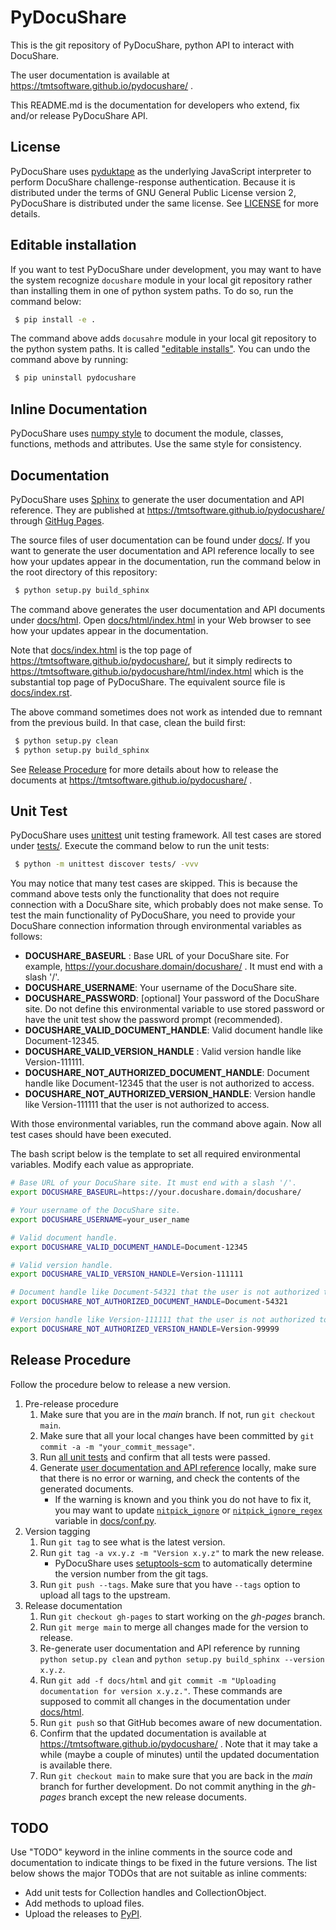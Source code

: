 # PyDocuShare

This is the git repository of PyDocuShare, python API to interact with DocuShare.

The user documentation is available at https://tmtsoftware.github.io/pydocushare/ .

This README.md is the documentation for developers who extend, fix and/or release PyDocuShare API.

## License

PyDocuShare uses [pyduktape](https://github.com/stefano/pyduktape) as the underlying JavaScript interpreter to perform DocuShare challenge-response authentication. Because it is distributed under the terms of GNU General Public License version 2, PyDocuShare is distributed under the same license. See [LICENSE](LICENSE) for more details.

## Editable installation

If you want to test PyDocuShare under development, you may want to have the system recognize `docushare` module in your local git repository rather than installing them in one of python system paths. To do so, run the command below:

```bash
 $ pip install -e .
```

The command above adds `docusahre` module in your local git repository to the python system paths. It is called ["editable installs"](https://pip.pypa.io/en/stable/topics/local-project-installs/#editable-installs). You can undo the command above by running:

```bash
 $ pip uninstall pydocushare
```

## Inline Documentation

PyDocuShare uses [numpy style](https://numpydoc.readthedocs.io/en/latest/format.html#docstring-standard) to document the module, classes, functions, methods and attributes. Use the same style for consistency.

## Documentation

PyDocuShare uses [Sphinx](https://www.sphinx-doc.org/) to generate the user documentation and API reference. They are published at https://tmtsoftware.github.io/pydocushare/ through [GitHug Pages](https://pages.github.com/).

The source files of user documentation can be found under [docs/](docs/). If you want to generate the user documentation and API reference locally to see how your updates appear in the documentation, run the command below in the root directory of this repository:

```bash
 $ python setup.py build_sphinx
```

The command above generates the user documentation and API documents under [docs/html](docs/html/). Open [docs/html/index.html](docs/html/index.html) in your Web browser to see how your updates appear in the documentation.

Note that [docs/index.html](docs/index.html) is the top page of https://tmtsoftware.github.io/pydocushare/, but it simply redirects to https://tmtsoftware.github.io/pydocushare/html/index.html which is the substantial top page of PyDocuShare. The equivalent source file is [docs/index.rst](docs/index.rst).

The above command sometimes does not work as intended due to remnant from the previous build. In that case, clean the build first:

```bash
 $ python setup.py clean
 $ python setup.py build_sphinx
```

See [Release Procedure](#release-procedure) for more details about how to release the documents at https://tmtsoftware.github.io/pydocushare/ .

## Unit Test

PyDocuShare uses [unittest](https://docs.python.org/3/library/unittest.html) unit testing framework. All test cases are stored under [tests/](tests/). Execute the command below to run the unit tests:

```bash
 $ python -m unittest discover tests/ -vvv
```

You may notice that many test cases are skipped. This is because the command above tests only the functionality that does not require connection with a DocuShare site, which probably does not make sense. To test the main functionality of PyDocuShare, you need to provide your DocuShare connection information through environmental variables as follows:

 * **DOCUSHARE_BASEURL** : Base URL of your DocuShare site. For example, https://your.docushare.domain/docushare/ . It must end with a slash '/'.
 * **DOCUSHARE_USERNAME**: Your username of the DocuShare site.
 * **DOCUSHARE_PASSWORD**: [optional] Your password of the DocuShare site. Do not define this environmental variable to use stored password or have the unit test show the password prompt (recommended).
 * **DOCUSHARE_VALID_DOCUMENT_HANDLE**: Valid document handle like Document-12345.
 * **DOCUSHARE_VALID_VERSION_HANDLE** : Valid version handle like Version-111111.
 * **DOCUSHARE_NOT_AUTHORIZED_DOCUMENT_HANDLE**: Document handle like Document-12345 that the user is not authorized to access.
 * **DOCUSHARE_NOT_AUTHORIZED_VERSION_HANDLE**: Version handle like Version-111111 that the user is not authorized to access.

With those environmental variables, run the command above again. Now all test cases should have been executed.

The bash script below is the template to set all required environmental variables. Modify each value as appropriate.

```bash
# Base URL of your DocuShare site. It must end with a slash '/'.
export DOCUSHARE_BASEURL=https://your.docushare.domain/docushare/

# Your username of the DocuShare site.
export DOCUSHARE_USERNAME=your_user_name

# Valid document handle.
export DOCUSHARE_VALID_DOCUMENT_HANDLE=Document-12345

# Valid version handle.
export DOCUSHARE_VALID_VERSION_HANDLE=Version-111111

# Document handle like Document-54321 that the user is not authorized to access.
export DOCUSHARE_NOT_AUTHORIZED_DOCUMENT_HANDLE=Document-54321

# Version handle like Version-111111 that the user is not authorized to access.
export DOCUSHARE_NOT_AUTHORIZED_VERSION_HANDLE=Version-99999
```

## Release Procedure

Follow the procedure below to release a new version.

 1. Pre-release procedure
    1. Make sure that you are in the _main_ branch. If not, run `git checkout main`.
    2. Make sure that all your local changes have been committed by `git commit -a -m "your_commit_message"`.
    3. Run [all unit tests](#unit-test) and confirm that all tests were passed.
    4. Generate [user documentation and API reference](#documentation) locally, make sure that there is no error or warning, and check the contents of the generated documents.
       * If the warning is known and you think you do not have to fix it, you may want to update [`nitpick_ignore`](https://www.sphinx-doc.org/en/master/usage/configuration.html?highlight=nitpick_ignore#confval-nitpick_ignore) or [`nitpick_ignore_regex`](https://www.sphinx-doc.org/en/master/usage/configuration.html?highlight=nitpick_ignore#confval-nitpick_ignore_regex) variable in [docs/conf.py](docs/conf.py). 
 2. Version tagging
    1. Run `git tag` to see what is the latest version.
    2. Run `git tag -a vx.y.z -m "Version x.y.z"` to mark the new release.
       * PyDocuShare uses [setuptools-scm](https://pypi.org/project/setuptools-scm/) to automatically determine the version number from the git tags.
    3. Run `git push --tags`. Make sure that you have `--tags` option to upload all tags to the upstream.
 3. Release documentation
    1. Run `git checkout gh-pages` to start working on the _gh-pages_ branch.
    2. Run `git merge main` to merge all changes made for the version to release.
    3. Re-generate user documentation and API reference by running `python setup.py clean` and `python setup.py build_sphinx --version x.y.z`.
    4. Run `git add -f docs/html` and `git commit -m "Uploading documentation for version x.y.z."`. These commands are supposed to commit all changes in the documentation under [docs/html](docs/html).
    5. Run `git push` so that GitHub becomes aware of new documentation.
    6. Confirm that the updated documentation is available at https://tmtsoftware.github.io/pydocushare/ . Note that it may take a while (maybe a couple of minutes) until the updated documentation is available there.
    7. Run `git checkout main` to make sure that you are back in the _main_ branch for further development. Do not commit anything  in the _gh-pages_ branch except the new release documents.

## TODO

Use "TODO" keyword in the inline comments in the source code and documentation to indicate things to be fixed in the future versions. The list below shows the major TODOs that are not suitable as inline comments:

 * Add unit tests for Collection handles and CollectionObject.
 * Add methods to upload files.
 * Upload the releases to [PyPI](https://pypi.org/).
